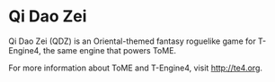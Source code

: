 Qi Dao Zei
==========

Qi Dao Zei (QDZ) is an Oriental-themed fantasy roguelike game for T-Engine4,
the same engine that powers ToME.

For more information about ToME and T-Engine4, visit http://te4.org.
